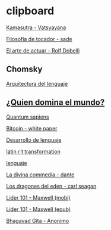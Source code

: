 # clipboard

[Kamasutra - Vatsyayana](https://github.com/dulfrey/clipboard/raw/master/kamasutra/kamasutra.mobi)

[Filosofía de tocador - sade](https://github.com/dulfrey/clipboard/raw/master/marquis%2C%20Sade%20le/La%20Philosophie%20dans%20le%20boudoir/La%20Philosophie%20dans%20le%20boudoir%20-%20Sade%20le%20marquis%20(de).mobi)


[El arte de actuar - Rolf Dobelli](https://github.com/dulfrey/clipboard/raw/master/Dobelli%2C%20Rolf/arte%20de%20actuar%2C%20El/arte%20de%20actuar%2C%20El%20-%20Rolf%20Dobelli.mobi)

## Chomsky
[Arquitectura del lenguaje ](https://github.com/dulfrey/clipboard/raw/master/Chomsky%2C%20Noam/arquitectura%20del%20lenguaje%2C%20La/arquitectura%20del%20lenguaje%2C%20La%20-%20Noam%20Chomsky.mobi)

[¿Quien domina el mundo?](https://github.com/dulfrey/clipboard/raw/master/Chomsky%2C%20Noam/%C2%BFquien%20domina%20el%20mundo_/%C2%BFquien%20domina%20el%20mundo_%20-%20Noam%20Chomsky.mobi)
--
[Quantum sapiens](https://github.com/dulfrey/clipboard/raw/master/UN/QUANTUM%20SAPIENS%20I%202017-02/QUANTUM%20SAPIENS%20I%202017-02%20-%20UN.mobi)

[Bitcoin - white paper ](https://github.com/dulfrey/clipboard/raw/master/Unknown/bitcoin/bitcoin%20-%20Unknown.mobi)

[Desarrollo de lenguaje](https://github.com/dulfrey/clipboard/raw/master/owens%2C%20robert/desarrollo%20del%20lenguaje/desarrollo%20del%20lenguaje%20-%20robert%20owens.mobi)

[latin r t transformation](https://github.com/dulfrey/clipboard/raw/master/paper/Comparative%20r%20t%20transformation%20in%20Latin/Comparative%20r%20t%20transformation%20in%20Latin%20-%20paper.mobi)

[lenguaje](https://github.com/dulfrey/clipboard/raw/master/paper/lenguaje/lenguaje%20-%20paper.mobi)

[La divina commedia - dante](https://github.com/dulfrey/clipboard/raw/master/dante/La%20divina%20commedia%20-%20Dante%20Alighieri%20-%20MOBI.mobi)

[Los dragones del eden - carl seagan](https://github.com/dulfrey/clipboard/blob/master/Los%20dragones%20del%20eden%20(2)/Los%20dragones%20del%20eden%20-%20carlseagan.mobi)

[Lider 101 - Maxwell (mobi)](https://github.com/dulfrey/clipboard/raw/master/Maxwell%20John%20C%20(3)/Maxwell%20John%20C%20-%20Owner.mobi)

[Lider 101 - Maxwell (epub)](https://github.com/dulfrey/clipboard/raw/master/Maxwell%20John%20C%20(3)/Maxwell%20John%20C%20-%20Owner.epub)

[Bhagavad Gita - Anonimo](https://github.com/dulfrey/clipboard/raw/master/Bhagavad%20Gita%20(4)/Bhagavad%20Gita%20-%20Anonimo.mobi)




